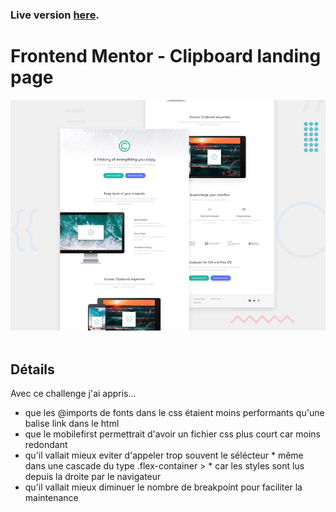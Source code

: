 ### Live version [here](https://virginiebouvarel.github.io/frontendmentor_challenges/junior/clipboard-desktopfirst).

# Frontend Mentor - Clipboard landing page

![Design preview for this coding challenge](./src/design/preview.jpg)<br><br>

## Détails

Avec ce challenge j'ai appris...
- que les @imports de fonts dans le css étaient moins performants qu'une balise link dans le html
- que le mobilefirst permettrait d'avoir un fichier css plus court car moins redondant
- qu'il vallait mieux eviter d'appeler trop souvent le sélécteur * même dans une cascade du type  .flex-container > * car les styles sont lus depuis la droite par le navigateur
- qu'il vallait mieux diminuer le nombre de breakpoint pour faciliter la maintenance
